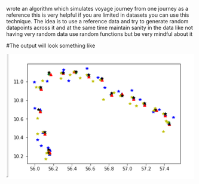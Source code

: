 wrote an algorithm which simulates voyage journey from one journey as a reference this is very helpful if you are limited in datasets you can use this technique. The idea is to use a reference data and try to generate random datapoints across it and at the same time maintain sanity in the data like not having very random data use random functions but be very mindful about it

#The output will look something like

![alt text](output.png)
